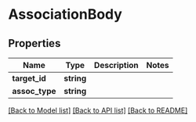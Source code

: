 # AssociationBody

## Properties
Name | Type | Description | Notes
------------ | ------------- | ------------- | -------------
**target_id** | **string** |  | 
**assoc_type** | **string** |  | 

[[Back to Model list]](../README.md#documentation-for-models) [[Back to API list]](../README.md#documentation-for-api-endpoints) [[Back to README]](../README.md)



